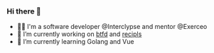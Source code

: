 ### Hi there 👋

- 👨‍💻 I'm a software developer @Interclypse and mentor @Exerceo
- 🔭 I’m currently working on [btfd](https://github.com/MaxRickettsUy/btfd) and [recipls](https://github.com/MaxRickettsUy/recipls)
- 🌱 I’m currently learning Golang and Vue
